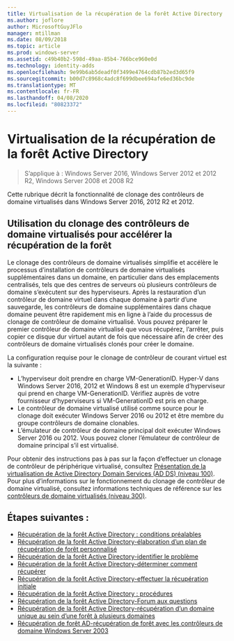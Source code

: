 ```yaml
---
title: Virtualisation de la récupération de la forêt Active Directory
ms.author: joflore
author: MicrosoftGuyJFlo
manager: mtillman
ms.date: 08/09/2018
ms.topic: article
ms.prod: windows-server
ms.assetid: c49b40b2-598d-49aa-85b4-766bce960e0d
ms.technology: identity-adds
ms.openlocfilehash: 9e99b6ab5deadf0f3499e4764cdb87b2ed3d65f9
ms.sourcegitcommit: b00d7c8968c4adc8f699dbee694afe6ed36bc9de
ms.translationtype: MT
ms.contentlocale: fr-FR
ms.lasthandoff: 04/08/2020
ms.locfileid: "80823372"
---
```

# <a name="active-directory-forest-recovery-virtualization"></a>Virtualisation de la récupération de la forêt Active Directory

>S’applique à : Windows Server 2016, Windows Server 2012 et 2012 R2, Windows Server 2008 et 2008 R2

Cette rubrique décrit la fonctionnalité de clonage des contrôleurs de domaine virtualisés dans Windows Server 2016, 2012 R2 et 2012.  

## <a name="using-virtualized-domain-controller-cloning-to-expedite-forest-recovery"></a>Utilisation du clonage des contrôleurs de domaine virtualisés pour accélérer la récupération de la forêt

Le clonage des contrôleurs de domaine virtualisés simplifie et accélère le processus d’installation de contrôleurs de domaine virtualisés supplémentaires dans un domaine, en particulier dans des emplacements centralisés, tels que des centres de serveurs où plusieurs contrôleurs de domaine s’exécutent sur des hyperviseurs. Après la restauration d’un contrôleur de domaine virtuel dans chaque domaine à partir d’une sauvegarde, les contrôleurs de domaine supplémentaires dans chaque domaine peuvent être rapidement mis en ligne à l’aide du processus de clonage de contrôleur de domaine virtualisé. Vous pouvez préparer le premier contrôleur de domaine virtualisé que vous récupérez, l’arrêter, puis copier ce disque dur virtuel autant de fois que nécessaire afin de créer des contrôleurs de domaine virtualisés clonés pour créer le domaine.  
  
La configuration requise pour le clonage de contrôleur de courant virtuel est la suivante :  
  
- L’hyperviseur doit prendre en charge VM-GenerationID. Hyper-V dans Windows Server 2016, 2012 et Windows 8 est un exemple d’hyperviseur qui prend en charge VM-GenerationID. Vérifiez auprès de votre fournisseur d’hyperviseurs si VM-GenerationID est pris en charge.  
- Le contrôleur de domaine virtualisé utilisé comme source pour le clonage doit exécuter Windows Server 2016 ou 2012 et être membre du groupe contrôleurs de domaine clonables. 
- L’émulateur de contrôleur de domaine principal doit exécuter Windows Server 2016 ou 2012. Vous pouvez cloner l’émulateur de contrôleur de domaine principal s’il est virtualisé.  
  
Pour obtenir des instructions pas à pas sur la façon d’effectuer un clonage de contrôleur de périphérique virtualisé, consultez [Présentation de la virtualisation de Active Directory Domain Services (AD DS) (niveau 100)](../Introduction-to-Active-Directory-Domain-Services-AD-DS-Virtualization-Level-100.md). Pour plus d’informations sur le fonctionnement du clonage de contrôleur de domaine virtualisé, consultez informations techniques de référence sur les [contrôleurs de domaine virtualisés (niveau 300)](../deploy/virtual-dc/virtualized-domain-controller-technical-reference--level-300-.md). 

## <a name="next-steps"></a>Étapes suivantes :

- [Récupération de la forêt Active Directory : conditions préalables](AD-Forest-Recovery-Prerequisties.md)  
- [Récupération de la forêt Active Directory-élaboration d’un plan de récupération de forêt personnalisé](AD-Forest-Recovery-Devising-a-Plan.md)  
- [Récupération de la forêt Active Directory-identifier le problème](AD-Forest-Recovery-Identify-the-Problem.md)
- [Récupération de la forêt Active Directory-déterminer comment récupérer](AD-Forest-Recovery-Determine-how-to-Recover.md)
- [Récupération de la forêt Active Directory-effectuer la récupération initiale](AD-Forest-Recovery-Perform-initial-recovery.md)  
- [Récupération de la forêt Active Directory : procédures](AD-Forest-Recovery-Procedures.md)  
- [Récupération de la forêt Active Directory-Forum aux questions](AD-Forest-Recovery-FAQ.md)  
- [Récupération de la forêt Active Directory-récupération d’un domaine unique au sein d’une forêt à plusieurs domaines](AD-Forest-Recovery-Single-Domain-in-Multidomain-Recovery.md)  
- [Récupération de forêt AD-récupération de forêt avec les contrôleurs de domaine Windows Server 2003](AD-Forest-Recovery-Windows-Server-2003.md) 
